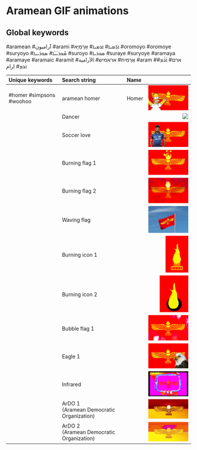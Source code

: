 # Aramean GIF animations

## Global keywords

#aramean #آراميون #arami #ܐܪ̈ܡܝܐ# ܐܪܡܝܐ# אָרָמָיָא #oromoyo #oromoye #suryoyo #ܣܽܘܪܝܳܝܳܐ# ܣܘܪܝܝܐ #suroyo #ܣܘܪܝܐ #suraye #suryoye #aramaya #aramaye #aramaic #aramit #אֲרָמִית# אראמיש# الآرامية #aram #ארם# ܐܳܪܳܡ# ܐܪܡ# ارام

| Unique keywords | Search string | Name |  |
| :-- | :-- | :-- | --: |
| #homer #simpsons #woohoo | aramean homer | Homer | <img src="aramean-homer.gif" style="max-height: 100px"> |
| | Dancer | | <img src="aramean-dancer.gif" style="max-height: 100px"> |
| | Soccer love | | <img src="aramean-soccer-love.gif" style="max-height: 100px"> |
| | Burning flag 1 | | <img src="aramean-burning-flag1.gif" style="max-height: 100px"> |
| | Burning flag 2 | | <img src="aramean-burning-flag2.gif" style="max-height: 100px"> |
| | Waving flag | | <img src="aramean-waving-flag.gif" style="max-height: 100px"> |
| | Burning icon 1 | | <img src="aramean-burning-icon1.gif" style="max-height: 100px"> |
| | Burning icon 2 | | <img src="aramean-burning-icon2.gif" style="max-height: 100px"> |
| | Bubble flag 1 | | <img src="aramean-bubble-flag1.gif" style="max-height: 100px"> |
| | Eagle 1 | | <img src="aramean-eagle1.gif" style="max-height: 100px"> |
| | Infrared | | <img src="aramean-infrared.gif" style="max-height: 100px"> |
| | ArDO 1<br>(Aramean Democratic Organization) | | <img src="aramean-ardo-democratic1.gif" style="max-height: 100px"> |
| | ArDO 2<br>(Aramean Democratic Organization) | | <img src="aramean-ardo-democratic2.gif" style="max-height: 100px"> |
